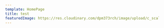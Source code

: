 ```yaml
---
template: HomePage
title: test
featuredImage: https://res.cloudinary.com/dpm373rch/image/upload/c_scale,f_auto,q_auto,w_auto/v1611930246/222_zfq8qk.png
---
```

